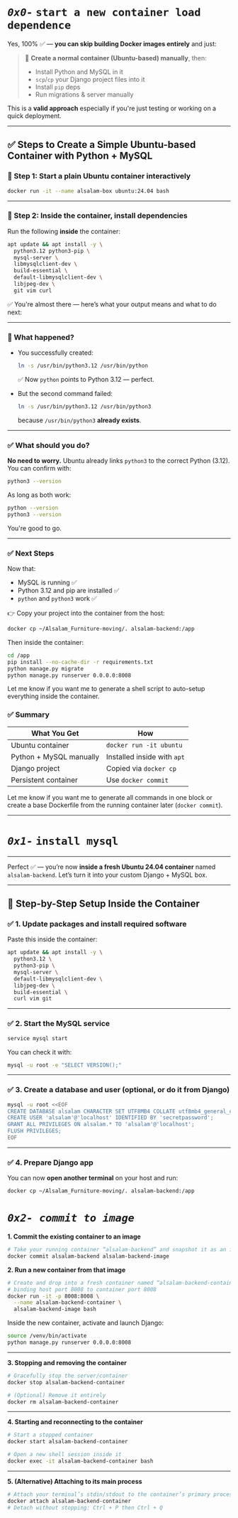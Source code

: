 # ***`0x0-`*** **`start a new container load dependence`**

Yes, 100% ✅ — **you can skip building Docker images entirely** and just:

> 🔧 **Create a normal container (Ubuntu-based) manually**, then:
>
> * Install Python and MySQL in it
> * `scp`/`cp` your Django project files into it
> * Install `pip` deps
> * Run migrations & server manually

This is a **valid approach** especially if you're just testing or working on a quick deployment.

---

## ✅ Steps to Create a Simple Ubuntu-based Container with Python + MySQL

### 🔸 Step 1: Start a plain Ubuntu container interactively

```bash
docker run -it --name alsalam-box ubuntu:24.04 bash
```

---

### 🔸 Step 2: Inside the container, install dependencies

Run the following **inside** the container:

```bash
apt update && apt install -y \
  python3.12 python3-pip \
  mysql-server \
  libmysqlclient-dev \
  build-essential \
  default-libmysqlclient-dev \
  libjpeg-dev \
  git vim curl
```


✅ You're almost there — here’s what your output means and what to do next:

---

### 🔎 What happened?

* You successfully created:

  ```bash
  ln -s /usr/bin/python3.12 /usr/bin/python
  ```

  ✅ Now `python` points to Python 3.12 — perfect.

* But the second command failed:

  ```bash
  ln -s /usr/bin/python3.12 /usr/bin/python3
  ```

  because `/usr/bin/python3` **already exists**.

---

### ✅ What should you do?

**No need to worry.** Ubuntu already links `python3` to the correct Python (3.12). You can confirm with:

```bash
python3 --version
```

As long as both work:

```bash
python --version
python3 --version
```

You're good to go.

---

### ✅ Next Steps

Now that:

* MySQL is running ✅
* Python 3.12 and pip are installed ✅
* `python` and `python3` work ✅

👉 Copy your project into the container from the host:

```bash
docker cp ~/Alsalam_Furniture-moving/. alsalam-backend:/app
```

Then inside the container:

```bash
cd /app
pip install --no-cache-dir -r requirements.txt
python manage.py migrate
python manage.py runserver 0.0.0.0:8008
```

Let me know if you want me to generate a shell script to auto-setup everything inside the container.


### ✅ Summary

| What You Get            | How                         |
| ----------------------- | --------------------------- |
| Ubuntu container        | `docker run -it ubuntu`     |
| Python + MySQL manually | Installed inside with `apt` |
| Django project          | Copied via `docker cp`      |
| Persistent container    | Use `docker commit`         |

Let me know if you want me to generate all commands in one block or create a base Dockerfile from the running container later (`docker commit`).

---
# ***`0x1-`*** **`install mysql`**
---
Perfect ✅ — you’re now **inside a fresh Ubuntu 24.04 container** named `alsalam-backend`.
Let’s turn it into your custom Django + MySQL box.

---

## 🔧 Step-by-Step Setup Inside the Container

### ✅ 1. Update packages and install required software

Paste this inside the container:

```bash
apt update && apt install -y \
  python3.12 \
  python3-pip \
  mysql-server \
  default-libmysqlclient-dev \
  libjpeg-dev \
  build-essential \
  curl vim git
```

---

### ✅ 2. Start the MySQL service

```bash
service mysql start
```

You can check it with:

```bash
mysql -u root -e "SELECT VERSION();"
```

---

### ✅ 3. Create a database and user (optional, or do it from Django)

```bash
mysql -u root <<EOF
CREATE DATABASE alsalam CHARACTER SET UTF8MB4 COLLATE utf8mb4_general_ci;
CREATE USER 'alsalam'@'localhost' IDENTIFIED BY 'secretpassword';
GRANT ALL PRIVILEGES ON alsalam.* TO 'alsalam'@'localhost';
FLUSH PRIVILEGES;
EOF
```

---

### ✅ 4. Prepare Django app

You can now **open another terminal** on your host and run:

```bash
docker cp ~/Alsalam_Furniture-moving/. alsalam-backend:/app
```


# ***`0x2- commit to image`***

**1. Commit the existing container to an image**

```bash
# Take your running container “alsalam-backend” and snapshot it as an image
docker commit alsalam-backend alsalam-backend-image
```

**2. Run a new container from that image**

```bash
# Create and drop into a fresh container named “alsalam-backend-container”,
# binding host port 8008 to container port 8008
docker run -it -p 8008:8008 \
  --name alsalam-backend-container \
  alsalam-backend-image bash
```

Inside the new container, activate and launch Django:

```bash
source /venv/bin/activate
python manage.py runserver 0.0.0.0:8008
```

---

**3. Stopping and removing the container**

```bash
# Gracefully stop the server/container
docker stop alsalam-backend-container

# (Optional) Remove it entirely
docker rm alsalam-backend-container
```

---

**4. Starting and reconnecting to the container**

```bash
# Start a stopped container
docker start alsalam-backend-container

# Open a new shell session inside it
docker exec -it alsalam-backend-container bash
```

---

**5. (Alternative) Attaching to its main process**

```bash
# Attach your terminal’s stdin/stdout to the container’s primary process
docker attach alsalam-backend-container
# Detach without stopping: Ctrl + P then Ctrl + Q
```
